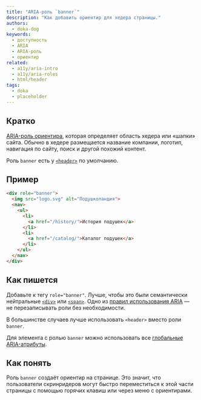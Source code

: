 ```yaml
---
title: "ARIA-роль `banner`"
description: "Как добавить ориентир для хедера страницы."
authors:
  - doka-dog
keywords:
  - доступность
  - ARIA
  - ARIA-роль
  - ориентир
related:
  - a11y/aria-intro
  - a11y/aria-roles
  - html/header
tags:
  - doka
  - placeholder
---
```


## Кратко

[ARIA-роль ориентира](/a11y/aria-roles/#roli-orientirov), которая определяет область хедера или «шапки» сайта. Обычно в хедере размещается название компании, логотип, навигация по сайту, поиск и другой похожий контент.

Роль `banner` есть у [`<header>`](/html/header/) по умолчанию.

## Пример

```html
<div role="banner">
  <img src="logo.svg" alt="Подушколандия">
  <nav>
    <ul>
      <li>
        <a href="/history/">История подушек</a>
      </li>
      <li>
        <a href="/catalog/">Каталог подушек</a>
      </li>
    </ul>
  </nav>
</div>
```

## Как пишется

Добавьте к тегу `role="banner"`. Лучше, чтобы это были семантически нейтральные [`<div>`](/html/div/) или [`<span>`](/html/span/). Одно из [правил использования ARIA](/a11y/aria-intro/#pravila-ispolzovaniya) — не перезаписывать роли без необходимости.

В большинстве случаев лучше использовать `<header>` вместо роли `banner`.

Для элемента с ролью `banner` можно использовать все [глобальные ARIA-атрибуты](/a11y/aria-attrs/#globalnye-atributy).

## Как понять

Роль `banner` создаёт ориентир на странице. Это значит, что пользователи скринридеров могут быстро переместиться к этой части страницы с помощью горячих клавиш или через меню с ориентирами.
